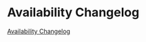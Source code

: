# Availability Changelog

[Availability Changelog](https://github.com/spryker/Availability/releases)
